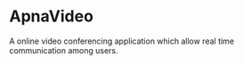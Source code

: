 # ApnaVideo
A online video conferencing application which allow real time communication among users.
